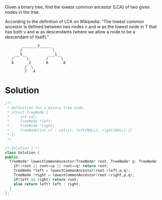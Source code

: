 Given a binary tree, find the lowest common ancestor (LCA) of two given nodes in the tree.

According to the definition of LCA on Wikipedia: “The lowest common ancestor is defined between two nodes v and w as the lowest node in T that has both v and w as descendants (where we allow a node to be a descendant of itself).”

```
        _______3______
       /              \
    ___5__          ___1__
   /      \        /      \
   6      _2       0       8
         /  \
         7   4
```         

# Solution

```cpp
/**
 * Definition for a binary tree node.
 * struct TreeNode {
 *     int val;
 *     TreeNode *left;
 *     TreeNode *right;
 *     TreeNode(int x) : val(x), left(NULL), right(NULL) {}
 * };
 */

/* Solution 1 */
class Solution {
public:
  TreeNode* lowestCommonAncestor(TreeNode* root, TreeNode* p, TreeNode* q) {
    if(!root || root==p || root==q) return root;
    TreeNode *left = lowestCommonAncestor(root->left,p,q);
    TreeNode *right = lowestCommonAncestor(root->right,p,q);
    if(left && right) return root;
    else return left? left : right;
  }
};
```
